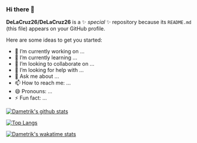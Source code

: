 ### Hi there 👋


**DeLaCruz26/DeLaCruz26** is a ✨ _special_ ✨ repository because its `README.md` (this file) appears on your GitHub profile.

Here are some ideas to get you started:

- 🔭 I’m currently working on ...
- 🌱 I’m currently learning ...
- 👯 I’m looking to collaborate on ...
- 🤔 I’m looking for help with ...
- 💬 Ask me about ...
- 📫 How to reach me: ...
- 😄 Pronouns: ...
- ⚡ Fun fact: ...

[![Dametrik's github stats](https://github-readme-stats.vercel.app/api?username=DeLaCruz26&count_private=true&show_icons=true&theme=dracula&hide_rank=false&hide=stars)](https://github.com/anuraghazra/github-readme-stats)

[![Top Langs](https://github-readme-stats.vercel.app/api/top-langs/?username=DeLaCruz26&layout=compact)](https://github.com/anuraghazra/github-readme-stats)

[![Dametrik's wakatime stats](https://github-readme-stats.vercel.app/api/wakatime?username=DeLaCruz26)](https://github.com/anuraghazra/github-readme-stats)
